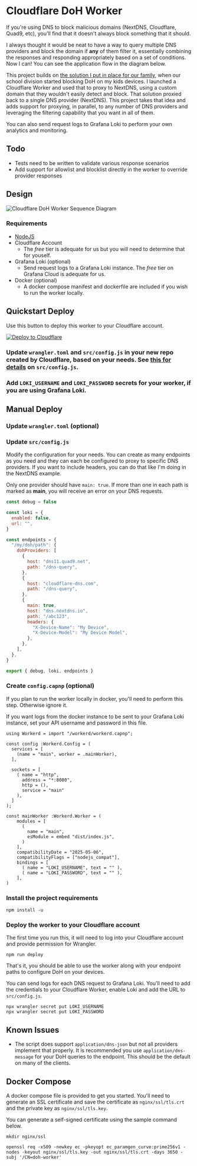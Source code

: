 # Cloudflare DoH Worker

If you're using DNS to block malicious domains (NextDNS, Cloudflare, Quad9, etc), you'll find that it doesn't always block something that it should.

I always thought it would be neat to have a way to query multiple DNS providers and block the domain if **any** of them filter it, essentially combining the responses and responding appropriately based on a set of conditions. Now I can! You can see the application flow in the diagram below.

This project builds on [the solution I put in place for our family](https://www.lauder.family/blog/2021/09/25/Avoiding-DoH-Detection-and-Blocking/), when our school division started blocking DoH on my kids devices. I launched a Cloudflare Worker and used that to proxy to NextDNS, using a custom domain that they wouldn't easily detect and block. That solution proxied back to a single DNS provider (NextDNS). This project takes that idea and adds support for proxying, in parallel, to any number of DNS providers and leveraging the filtering capability that you want in all of them.

You can also send request logs to Grafana Loki to perform your own analytics and monitoring.

## Todo

- Tests need to be written to validate various response scenarios
- Add support for allowlist and blocklist directly in the worker to override provider responses

## Design

![Cloudflare DoH Worker Sequence Diagram](docs/Cloudflare-DoH-Worker.svg)

### Requirements

- [NodeJS](https://nodejs.org)
- Cloudflare Account
  - The _free_ tier is adequate for us but you will need to determine that for youself.
- Grafana Loki (optional)
  - Send request logs to a Grafana Loki instance. The _free_ tier on Grafana Cloud is adequate for us.
- Docker (optional)
  - A docker compose manifest and dockerfile are included if you wish to run the worker locally.

## Quickstart Deploy

Use this button to deploy this worker to your Cloudflare account.

[![Deploy to Cloudflare](https://deploy.workers.cloudflare.com/button)](https://deploy.workers.cloudflare.com/?url=https://github.com/trevorlauder/cloudflare-doh-worker)

### Update `wrangler.toml` and `src/config.js` **in your new repo** created by Cloudflare, based on your needs. See [this for details](https://github.com/trevorlauder/cloudflare-doh-worker#create-srcconfigjs) on `src/config.js`.

### Add `LOKI_USERNAME` and `LOKI_PASSWORD` secrets for your worker, if you are using Grafana Loki.

## Manual Deploy

### Update `wrangler.toml` (optional)

### Update `src/config.js`

Modify the configuration for your needs. You can create as many endpoints as you need and they can each be configured to proxy to specific DNS providers. If you want to include headers, you can do that like I'm doing in the NextDNS example.

Only one provider should have `main: true`. If more than one in each path is marked as **main**, you will receive an error on your DNS requests.

```javascript
const debug = false

const loki = {
  enabled: false,
  url: "",
}

const endpoints = {
  "/my/doh/path": {
    dohProviders: [
      {
        host: "dns11.quad9.net",
        path: "/dns-query",
      },
      {
        host: "cloudflare-dns.com",
        path: "/dns-query",
      },
      {
        main: true,
        host: "dns.nextdns.io",
        path: "/abc123",
        headers: {
          "X-Device-Name": "My Device",
          "X-Device-Model": "My Device Model",
        },
      },
    ],
  },
}

export { debug, loki, endpoints }
```

### Create `config.capnp` (optional)

If you plan to run the worker locally in docker, you'll need to perform this step. Otherwise ignore it.

If you want logs from the docker instance to be sent to your Grafana Loki instance, set your API username and password in this file.

```capnp
using Workerd = import "/workerd/workerd.capnp";

const config :Workerd.Config = (
  services = [
    (name = "main", worker = .mainWorker),
  ],

  sockets = [
    ( name = "http",
      address = "*:8080",
      http = (),
      service = "main"
    ),
  ]
);

const mainWorker :Workerd.Worker = (
    modules = [
      (
        name = "main",
        esModule = embed "dist/index.js",
      )
    ],
    compatibilityDate = "2025-05-06",
    compatibilityFlags = ["nodejs_compat"],
    bindings = [
      ( name = "LOKI_USERNAME", text = "" ),
      ( name = "LOKI_PASSWORD", text = "" ),
    ],
)
```

### Install the project requirements

```shell
npm install -u
```

### Deploy the worker to your Cloudflare account

The first time you run this, it will need to log into your Cloudflare account and provide permission for Wrangler.

```shell
npm run deploy
```

That's it, you should be able to use the worker along with your endpoint paths to configure DoH on your devices.

You can send logs for each DNS request to Grafana Loki. You'll need to add the credentials to your Cloudflare Worker, enable Loki and add the URL to `src/config.js`.

```shell
npx wrangler secret put LOKI_USERNAME
npx wrangler secret put LOKI_PASSWORD
```

## Known Issues

- The script does support `application/dns-json` but not all providers implement that properly. It is recommended you use `application/dns-message` for your DoH queries to the endpoint. This should be the default on many of the clients.

## Docker Compose

A docker compose file is provided to get you started. You'll need to generate an SSL certificate and save the certificate as `nginx/ssl/tls.crt` and the private key as `nginx/ssl/tls.key`.

You can generate a self-signed certificate using the sample command below.

```shell
mkdir nginx/ssl

openssl req -x509 -newkey ec -pkeyopt ec_paramgen_curve:prime256v1 -nodes -keyout nginx/ssl/tls.key -out nginx/ssl/tls.crt -days 3650 -subj '/CN=doh-worker'
```

